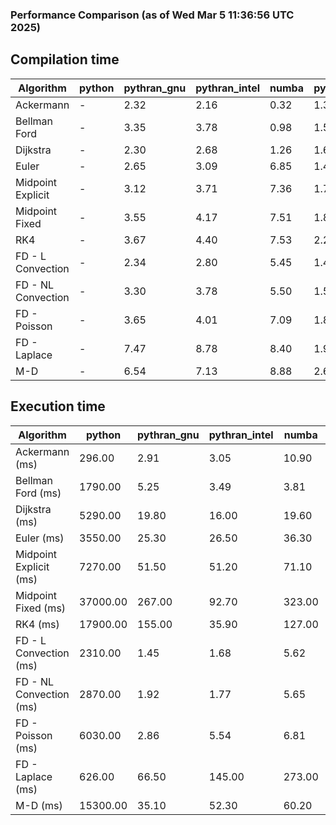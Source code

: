 ### Performance Comparison (as of Wed Mar  5 11:36:56 UTC 2025)
## Compilation time
Algorithm                 | python                    | pythran_gnu               | pythran_intel             | numba                     | pyccel_fortran_gnu        | pyccel_c_gnu              | pyccel_fortran_intel      | pyccel_c_intel           
------------------------- | ------------------------- | ------------------------- | ------------------------- | ------------------------- | ------------------------- | ------------------------- | ------------------------- | -------------------------
Ackermann                 | -                         | 2.32                      | 2.16                      | 0.32                      | 1.36                      | 1.35                      | 1.50                      | 1.43                     
Bellman Ford              | -                         | 3.35                      | 3.78                      | 0.98                      | 1.57                      | 1.65                      | 1.66                      | 1.70                     
Dijkstra                  | -                         | 2.30                      | 2.68                      | 1.26                      | 1.63                      | 1.73                      | 1.81                      | 1.92                     
Euler                     | -                         | 2.65                      | 3.09                      | 6.85                      | 1.48                      | 1.58                      | 1.63                      | 1.73                     
Midpoint Explicit         | -                         | 3.12                      | 3.71                      | 7.36                      | 1.75                      | 1.87                      | 1.90                      | 2.02                     
Midpoint Fixed            | -                         | 3.55                      | 4.17                      | 7.51                      | 1.83                      | 1.98                      | 1.99                      | 2.06                     
RK4                       | -                         | 3.67                      | 4.40                      | 7.53                      | 2.27                      | 2.34                      | 2.37                      | 2.41                     
FD - L Convection         | -                         | 2.34                      | 2.80                      | 5.45                      | 1.49                      | 1.63                      | 1.63                      | 1.68                     
FD - NL Convection        | -                         | 3.30                      | 3.78                      | 5.50                      | 1.50                      | 1.63                      | 1.67                      | 1.71                     
FD - Poisson              | -                         | 3.65                      | 4.01                      | 7.09                      | 1.82                      | 1.77                      | 3.08                      | 1.90                     
FD - Laplace              | -                         | 7.47                      | 8.78                      | 8.40                      | 1.97                      | 2.01                      | 2.18                      | 2.03                     
M-D                       | -                         | 6.54                      | 7.13                      | 8.88                      | 2.64                      | 2.52                      | 2.91                      | 2.84                     

## Execution time
Algorithm                 | python                    | pythran_gnu               | pythran_intel             | numba                     | pyccel_fortran_gnu        | pyccel_c_gnu              | pyccel_fortran_intel      | pyccel_c_intel           
------------------------- | ------------------------- | ------------------------- | ------------------------- | ------------------------- | ------------------------- | ------------------------- | ------------------------- | -------------------------
Ackermann (ms)            | 296.00                    | 2.91                      | 3.05                      | 10.90                     | 1.32                      | 1.32                      | 8.90                      | 4.79                     
Bellman Ford (ms)         | 1790.00                   | 5.25                      | 3.49                      | 3.81                      | 3.22                      | 3.74                      | 4.42                      | 6.74                     
Dijkstra (ms)             | 5290.00                   | 19.80                     | 16.00                     | 19.60                     | 18.30                     | 58.80                     | 23.60                     | 42.00                    
Euler (ms)                | 3550.00                   | 25.30                     | 26.50                     | 36.30                     | 11.40                     | 27.30                     | 14.40                     | 23.60                    
Midpoint Explicit (ms)    | 7270.00                   | 51.50                     | 51.20                     | 71.10                     | 19.10                     | 45.80                     | 16.50                     | 40.60                    
Midpoint Fixed (ms)       | 37000.00                  | 267.00                    | 92.70                     | 323.00                    | 72.90                     | 191.00                    | 59.90                     | 175.00                   
RK4 (ms)                  | 17900.00                  | 155.00                    | 35.90                     | 127.00                    | 32.70                     | 95.50                     | 27.40                     | 79.00                    
FD - L Convection (ms)    | 2310.00                   | 1.45                      | 1.68                      | 5.62                      | 1.51                      | 7.44                      | 1.49                      | 3.52                     
FD - NL Convection (ms)   | 2870.00                   | 1.92                      | 1.77                      | 5.65                      | 1.62                      | 6.75                      | 1.57                      | 3.02                     
FD - Poisson (ms)         | 6030.00                   | 2.86                      | 5.54                      | 6.81                      | 2.59                      | 16.10                     | 2.61                      | 12.40                    
FD - Laplace (ms)         | 626.00                    | 66.50                     | 145.00                    | 273.00                    | 61.00                     | 494.00                    | 58.30                     | 282.00                   
M-D (ms)                  | 15300.00                  | 35.10                     | 52.30                     | 60.20                     | 62.20                     | 108.00                    | 90.10                     | 66.80                    
